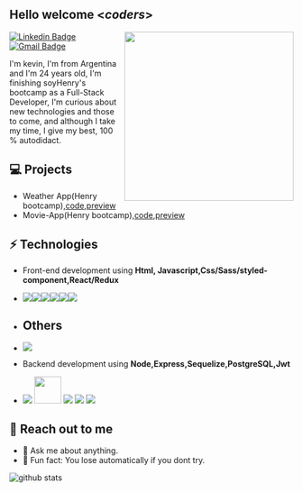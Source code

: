 <h2> Hello welcome <<i>coders</i>></h2>

<img align='right' src='http://www.jenyalestina.com/blog/wp-content/uploads/2019/05/web-development-1024x582.jpg' width='300"'>

[![Linkedin Badge](https://img.shields.io/badge/-Lindkeden-blue?style=flat-square&logo=Linkedin&logoColor=white&link=https://www.linkedin.com/in/kevin-sebastian-de-jesus-b53187185/)](https://www.linkedin.com/in/kevin-sebastian-de-jesus-b53187185/) 
[![Gmail Badge](https://img.shields.io/badge/-Gmail-Red?style=flat-square&logo=Gmail&logoColor=white&link=mailto:sebadjkevin@gmail.com)](mailto:sebadjkevin@gmail.com)

I'm kevin, I'm from Argentina and I'm 24 years old, I'm finishing soyHenry's bootcamp as a Full-Stack Developer, I'm curious about new technologies and those to come, and although I take my time, I give my best, 100 % autodidact.

## 💻 Projects
- Weather App(Henry bootcamp),[code](https://github.com/KevinSDJ/Weather-App),[preview](https://weather-app-ksdj.netlify.app/)
- Movie-App(Henry bootcamp),[code](https://github.com/KevinSDJ/Movie_App_Henry_bootcamp),[preview](https://zen-goldstine-e3e493.netlify.app/)

## ⚡ Technologies 
- Front-end development using **Html, Javascript,Css/Sass/styled-component,React/Redux**
- ![](https://img.icons8.com/color/48/000000/html-5--v1.png)![](https://img.icons8.com/color/48/000000/css3.png)![](https://img.icons8.com/color/48/000000/javascript--v1.png)![](https://img.icons8.com/color/48/000000/sass.png)![](https://img.icons8.com/color/48/000000/react-native.png)![](https://img.icons8.com/color/48/000000/redux.png)
- ## Others 
- ![](https://image.pngaaa.com/770/3801770-middle.png)

- Backend development using **Node,Express,Sequelize,PostgreSQL,Jwt**
- ![](https://img.icons8.com/fluency/48/000000/node-js.png) <img src="https://dsm01pap002files.storage.live.com/y4mPBX85HYt3_bHyUNdYG5dGcSNBeH05W_w8swLERAxm8Qzjz6lHHuC2BvnA_cKJCBBgenRsX7elRiAZeJZja_O1j6WxPaXiAiojZ2_EmedlBum-a4W4Hvd7a7uBOt8QhEUb86TiFhZ1CxUnf1zHV-ZR1uJ0iwBgobBqrzEV7zLOSi1idayabKaAt0QQkUmuWuW?width=256&height=256&cropmode=none" width="48"/> <img src="https://dsm01pap002files.storage.live.com/y4mi2Rzi_myegniLfHVAPwHGmGSpQpejw80Vqfgnf6TbbEDAx1-lZsrlpTGmJThZ1CXomrX5KxwvYq8q3O3Ymr48HvTUC-7R50sItQBvanEuo-LDG5eQbRs5duWe11w7C0q4LhhRJ2OiSdC1H6cpa_gdqMGUmmN1oR-7XVMKS1pV0i-_zk1wMRtpQuUMAYtF4O2?width=48&height=48&cropmode=none"/> ![](https://img.icons8.com/color/48/000000/postgreesql.png) ![](https://img.icons8.com/color/48/000000/java-web-token.png)

## 👋 Reach out to me 
- 💬 Ask me about anything.
- 💎 Fun fact: You lose automatically if you dont try.

![github stats](https://github-readme-stats.vercel.app/api?username=KevinSDJ&hide=["issues"]&show_icons=true)
